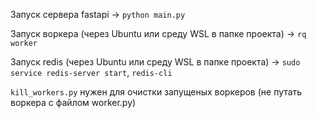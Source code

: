 Запуск сервера fastapi -> <code>python main.py</code>   
   
Запуск воркера (через Ubuntu или среду WSL в папке проекта) -> <code>rq worker</code>    

Запуск redis (через Ubuntu или среду WSL в папке проекта) -> <code>sudo service redis-server start</code>, <code>redis-cli</code>  

<code>kill_workers.py</code> нужен для очистки запущеных воркеров (не путать воркера с файлом worker.py)
